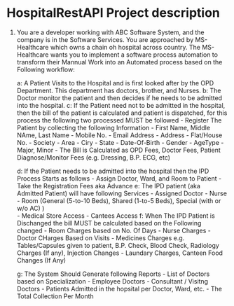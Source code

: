 # HospitalRestAPI Project description

1. You are a developer working with ABC Software System, and the company is in the Software Services. You are approached by MS-Healthcare which owns a chain oh hospital across country. The MS-Healthcare wants you to implement a software process automation to transform their Mannual Work into an Automated process based on the Following workflow:

	a: A Patient Visits to the Hospital and is first looked after by the OPD Department. This department has doctors, brother, and Nurses.
	b: The Doctor monitor the patient and then decides if he needs to be admitted into the hospital.
      c: If the Patient need not to be admitted in the hospital, then the bill of the patient is calculated and patient is dispatched, for this process the following two processed MUST be followed
		- Register The Patient by collecting the following Information
				- First Name, Middle NAme, Last Name
				- Mobile No.
				- Email Address
				- Address
					- Flat/House No.
					- Society
				   	- Area
					- Ciry
					- State
					- Date-Of-Birth
				- Gender
				- AgeType
					- Major, Minor
		- The Bill is Calculated as OPD Fees, Doctor Fees, Patient Diagnose/Monitor Fees (e.g. Dressing, B.P. ECG, etc)

	d: If the Patient needs to be admitted into the hospital then the IPD Process Starts as follows
		- Assign Doctor, Ward, and Room to Patient
		- Take the Registration Fees aka Advance
	e: The IPD patient (aka Admitted Patient) will have following Services
			- Assigned Doctor
			- Nurse
			- Room (General (5-to-10 Beds), Shared (1-to-5 Beds), Special (with or w/o AC) )			
			- Medical Store Access
			- Cantees Access
	f: When The IPD Patient is Dischanged the bill MUST be calculated based on the Following changed
		- Room Charges based on No. Of Days
		- Nurse Charges
		- Doctor CHarges Based on Visits
		- Medicines Charges e.g. Tables/Capsules given to patient, B.P. Check, Blood Check, Radiology Charges (If any), Injection Changes
		- Laundary Charges, Canteen Food Changes (If Any)

	g: The System Should Generate following Reports
		- List of Doctors based on Specialization
		- Employee Doctors
		- Consultant / Visitng Doctors
		- Patients Admitted in the hopsital per Doctor, Ward, etc.
		- The Total Collection Per Month 

